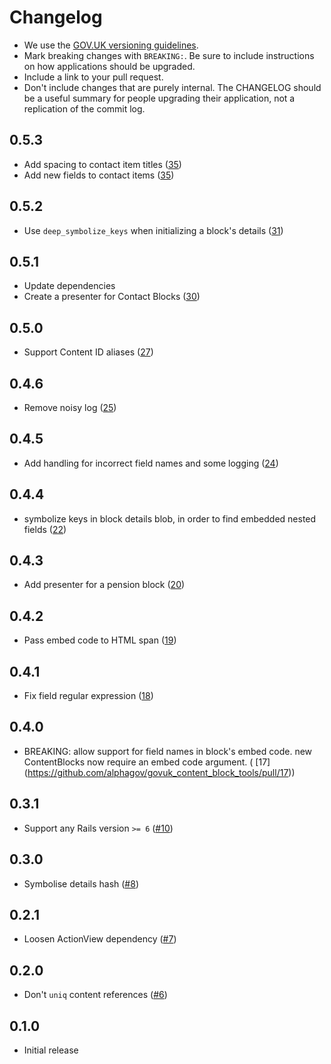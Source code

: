 # Changelog

- We use the [GOV.UK versioning guidelines](https://docs.publishing.service.gov.uk/manual/publishing-a-ruby-gem.html#versioning).
- Mark breaking changes with `BREAKING:`. Be sure to include instructions on how applications should be upgraded.
- Include a link to your pull request.
- Don't include changes that are purely internal. The CHANGELOG should be a
  useful summary for people upgrading their application, not a replication
  of the commit log.

## 0.5.3

- Add spacing to contact item titles ([35](https://github.com/alphagov/govuk_content_block_tools/pull/35))
- Add new fields to contact items ([35](https://github.com/alphagov/govuk_content_block_tools/pull/35))

## 0.5.2

- Use `deep_symbolize_keys` when initializing a block's details  ([31](https://github.com/alphagov/govuk_content_block_tools/pull/31))

## 0.5.1

- Update dependencies
- Create a presenter for Contact Blocks ([30](https://github.com/alphagov/govuk_content_block_tools/pull/30))

## 0.5.0

- Support Content ID aliases ([27](https://github.com/alphagov/govuk_content_block_tools/pull/27))

## 0.4.6
- Remove noisy log ([25](https://github.com/alphagov/govuk_content_block_tools/pull/25))

## 0.4.5

- Add handling for incorrect field names and some logging ([24](https://github.com/alphagov/govuk_content_block_tools/pull/24))

## 0.4.4

- symbolize keys in block details blob, in order to find embedded nested fields ([22](https://github.com/alphagov/govuk_content_block_tools/pull/22))

## 0.4.3

- Add presenter for a pension block ([20](https://github.com/alphagov/govuk_content_block_tools/pull/20))

## 0.4.2

- Pass embed code to HTML span ([19](https://github.com/alphagov/govuk_content_block_tools/pull/19))

## 0.4.1

- Fix field regular expression ([18](https://github.com/alphagov/govuk_content_block_tools/pull/18))

## 0.4.0

- BREAKING: allow support for field names in block's embed code. new ContentBlocks now require an embed code argument. (
  [17]
  (https://github.com/alphagov/govuk_content_block_tools/pull/17))

## 0.3.1

- Support any Rails version `>= 6` ([#10](https://github.com/alphagov/govuk_content_block_tools/pull/10))

## 0.3.0

- Symbolise details hash ([#8](https://github.com/alphagov/content_block_tools/pull/8))

## 0.2.1

- Loosen ActionView dependency ([#7](https://github.com/alphagov/content_block_tools/pull/7))

## 0.2.0

- Don't `uniq` content references ([#6](https://github.com/alphagov/content_block_tools/pull/6))

## 0.1.0

- Initial release
